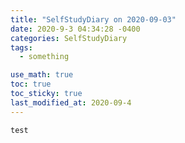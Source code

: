 ```yaml
---
title: "SelfStudyDiary on 2020-09-03"
date: 2020-9-3 04:34:28 -0400
categories: SelfStudyDiary
tags:
  - something

use_math: true
toc: true
toc_sticky: true
last_modified_at: 2020-09-4
---
```

`test` 
